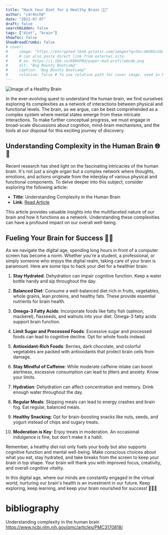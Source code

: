 ```yaml
---
title: "Hack Your Diet for a Healthy Brain 🧠🍏"
author: "c4r4nch0"
date: "2022-07-07"
draft: false
searchHidden: false
tags: ["diet", "brain"]
ShowToc: false
ShowBreadCrumbs: false
# cover:
#     image: "https://encrypted-tbn0.gstatic.com/images?q=tbn:ANd9GcSQud1wlz3Fl6brRiyQMKkg8XMhI2BE9J7SazqbG4DBOcbkVorYi34k1Y6axGErJj0L9LU&usqp=CAU"
#     # can also paste direct link from external site
#     # ex. https://i.ibb.co/K0HVPBd/paper-mod-profilemode.png
#     alt: "Bug Bounty Bootcamp"
#     caption: "Bug Bounty Bootcamp"
#     relative: false # To use relative path for cover image, used in hugo Page-bundles    
---
```

![Image of a Healthy Brain](https://example.com/images/brain_health.jpg)

In the ever-evolving quest to understand the human brain, we find ourselves exploring its complexities as a network of interactions between physical and functional levels. The brain, as we argue, can be best comprehended as a complex system where mental states emerge from these intricate interactions. To make further conceptual progress, we must engage in broad-scale discussions about cognition, mind-brain mechanisms, and the tools at our disposal for this exciting journey of discovery.

## Understanding Complexity in the Human Brain 🌐🧩

Recent research has shed light on the fascinating intricacies of the human brain. It's not just a single organ but a complex network where thoughts, emotions, and actions originate from the interplay of various physical and functional components. To delve deeper into this subject, consider exploring the following article:

- **Title**: Understanding Complexity in the Human Brain
- **Link**: [Read Article](https://www.ncbi.nlm.nih.gov/pmc/articles/PMC3170818/)

This article provides valuable insights into the multifaceted nature of our brain and how it functions as a network. Understanding these complexities can have a profound impact on our overall well-being.

## Fueling Your Brain for Success 🚀🧠

As we navigate the digital age, spending long hours in front of a computer screen has become a norm. Whether you're a student, a professional, or simply someone who enjoys the digital realm, taking care of your brain is paramount. Here are some tips to hack your diet for a healthier brain:

1. **Stay Hydrated**: Dehydration can impair cognitive function. Keep a water bottle handy and sip throughout the day.

2. **Balanced Diet**: Consume a well-balanced diet rich in fruits, vegetables, whole grains, lean proteins, and healthy fats. These provide essential nutrients for brain health.

3. **Omega-3 Fatty Acids**: Incorporate foods like fatty fish (salmon, mackerel), flaxseeds, and walnuts into your diet. Omega-3 fatty acids support brain function.

4. **Limit Sugar and Processed Foods**: Excessive sugar and processed foods can lead to cognitive decline. Opt for whole foods instead.

5. **Antioxidant-Rich Foods**: Berries, dark chocolate, and colorful vegetables are packed with antioxidants that protect brain cells from damage.

6. **Stay Mindful of Caffeine**: While moderate caffeine intake can boost alertness, excessive consumption can lead to jitters and anxiety. Know your limits.

7. **Hydration**: Dehydration can affect concentration and memory. Drink enough water throughout the day.

8. **Regular Meals**: Skipping meals can lead to energy crashes and brain fog. Eat regular, balanced meals.

9. **Healthy Snacking**: Opt for brain-boosting snacks like nuts, seeds, and yogurt instead of chips and sugary treats.

10. **Moderation is Key**: Enjoy treats in moderation. An occasional indulgence is fine, but don't make it a habit.

Remember, a healthy diet not only fuels your body but also supports cognitive function and mental well-being. Make conscious choices about what you eat, stay hydrated, and take breaks from the screen to keep your brain in top shape. Your brain will thank you with improved focus, creativity, and overall cognitive vitality.

In this digital age, where our minds are constantly engaged in the virtual world, nurturing our brain's health is an investment in our future. Keep exploring, keep learning, and keep your brain nourished for success! 🌟🧠🌟

  # bibliography
  Understanding complexity in the human brain
https://www.ncbi.nlm.nih.gov/pmc/articles/PMC3170818/
